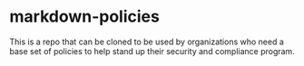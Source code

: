 # markdown-policies
This is a repo that can be cloned to be used by organizations who need a base set of policies to help stand up their security and compliance program. 

